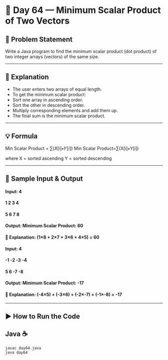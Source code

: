 # 🌟 Day 64 — Minimum Scalar Product of Two Vectors

## 📝 Problem Statement

Write a Java program to find the minimum scalar product (dot product) of two integer arrays (vectors) of the same size.

---

## 📖 Explanation
- The user enters two arrays of equal length.
- To get the minimum scalar product:
- Sort one array in ascending order.
- Sort the other in descending order.
- Multiply corresponding elements and add them up.
- The final sum is the minimum scalar product.

---

## 💡 Formula
Min Scalar Product = ∑(𝑋[𝑖]∗𝑌[𝑖])
Min Scalar Product=∑(X[i]∗Y[i])

where
X = sorted ascending
Y = sorted descending

---

## 🧩 Sample Input & Output

#### Input: 4
####  1 2 3 4
####  5 6 7 8

#### Output: Minimum Scalar Product: 60


#### 🧮 Explanation: (1×8 + 2×7 + 3×6 + 4×5) = 60



#### Input: 4
#### -1 -2 -3 -4
#### 5 6 -7 -8

#### Output: Minimum Scalar Product: -17


#### 🧮 Explanation: (-4×5) + (-3×6) + (-2×-7) + (-1×-8) = -17

---


## ▶️ How to Run the Code
## Java ☕
```
javac day64.java
java day64
